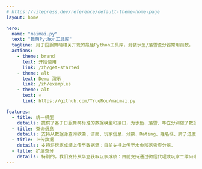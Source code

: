 ```yaml
---
# https://vitepress.dev/reference/default-theme-home-page
layout: home

hero:
  name: "maimai.py"
  text: "舞萌Python工具库"
  tagline: 用于国服舞萌相关开发的最佳Python工具库，封装水鱼/落雪查分器常用函数。
  actions:
    - theme: brand
      text: 开始使用
      link: /zh/get-started
    - theme: alt
      text: Demo 演示
      link: /zh/examples
    - theme: alt
      text: ⭐
      link: https://github.com/TrueRou/maimai.py

features:
  - title: 统一模型
    details: 提供了基于日服舞萌标准的数据模型和接口，为水鱼、落雪、华立分别做了数据源实现。
  - title: 查询信息
    details: 支持从数据源查询歌曲、谱面、玩家信息、分数、Rating、姓名框、牌子进度。
  - title: 上传数据
    details: 支持将玩家成绩上传至数据源：目前支持上传至水鱼和落雪查分器。
  - title: 扩展查分
    details: 特别的，我们支持从华立获取玩家成绩：目前支持通过微信代理或玩家二维码来查询成绩。
---
```


